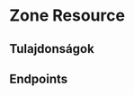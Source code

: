 # Zone Resource

## Tulajdonságok

<ResourceProperties :resource="'zone'" :lang="'hu'"/>

## Endpoints

[//]: <> (GET ENDPOINT)
<ResourceEndpoint :resource="'zone'" :endpoint="'get'" :lang="'hu'">

<template v-slot:responseJSON>

<<< @/docs/fixtures/api/zone/response/json/get_id.json

</template>

<template v-slot:responseXML>

<<< @/docs/fixtures/api/zone/response/xml/get_id.xml

</template>

</ResourceEndpoint>

[//]: <> (GETCOLLECTION ENDPOINT)
<ResourceEndpoint :resource="'zone'" :endpoint="'getCollection'" :lang="'hu'">

<template v-slot:responseJSON>

<<< @/docs/fixtures/api/zone/response/json/get_page.json

</template>

<template v-slot:responseXML>

<<< @/docs/fixtures/api/zone/response/xml/get_page.xml

</template>

</ResourceEndpoint>

